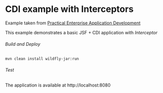 CDI example with Interceptors 
=====================================
Example taken from [Practical Enterprise Application Development](http://www.itbuzzpress.com/ebooks/java-ee-7-development-on-wildfly.html)

This example demonstrates a basic JSF + CDI application with *Interceptor*

###### Build and Deploy

```shell
mvn clean install wildfly-jar:run
```

###### Test

The application is available at http://localhost:8080